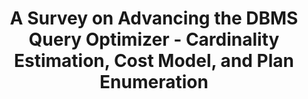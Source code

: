 ---
title: "A Survey on Advancing the DBMS Query Optimizer - Cardinality
Estimation, Cost Model, and Plan Enumeration"
authors:
- Hai Lan
- admin
- Yuwei Peng

publication_types: ["2"]
publication: In *Data Science and Engineering (Invited Paper)*
publication_short: In *DSE*
publishDate: "2020-12-18"

abstract:

#tags:
#- Source Themes
featured: true



links:
url_pdf: 'papers/survey_optimizer20.pdf'

---